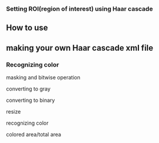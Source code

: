 
### Setting ROI(region of interest) using Haar cascade

## How to use


## making your own Haar cascade xml file


### Recognizing color
masking and bitwise operation

converting to gray

converting to binary

resize

recognizing color

colored area/total area
